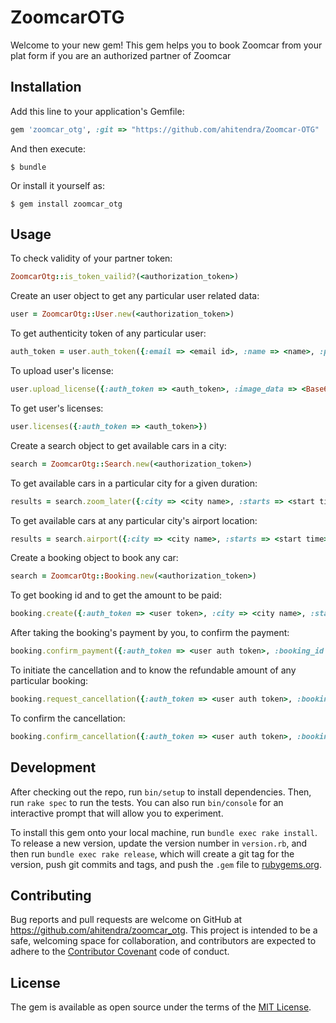 # ZoomcarOTG

Welcome to your new gem! This gem helps you to book Zoomcar from your plat form if you are an authorized partner of Zoomcar

## Installation

Add this line to your application's Gemfile:

```ruby
gem 'zoomcar_otg', :git => "https://github.com/ahitendra/Zoomcar-OTG"
```

And then execute:

    $ bundle

Or install it yourself as:

    $ gem install zoomcar_otg

## Usage

To check validity of your partner token:

```ruby
ZoomcarOtg::is_token_vailid?(<authorization_token>)
```

Create an user object to get any particular user related data:
```ruby
user = ZoomcarOtg::User.new(<authorization_token>)
```

To get authenticity token of any particular user:
```ruby
auth_token = user.auth_token({:email => <email id>, :name => <name>, :phone => <phone number>})
```
To upload user's license:
```ruby
user.upload_license({:auth_token => <auth_token>, :image_data => <Base64 encoded data>, :image_format => <image format>})
```
To get user's licenses:
```ruby
user.licenses({:auth_token => <auth_token>})
```

Create a search object to get available cars in a city:
```ruby
search = ZoomcarOtg::Search.new(<authorization_token>)
```

To get available cars in a particular city for a given duration:
```ruby
results = search.zoom_later({:city => <city name>, :starts => <start time>, :ends => <end time>})
```

To get available cars at any particular city's airport location:
```ruby
results = search.airport({:city => <city name>, :starts => <start time>, :ends => <end time>})
```
Create a booking object to book any car:
```ruby
search = ZoomcarOtg::Booking.new(<authorization_token>)
```

To get booking id and to get the amount to be paid:
```ruby
booking.create({:auth_token => <user token>, :city => <city name>, :starts => <start time>, :ends => <end time>, :location_id => <location_id>, :cargroup_id => <car id>, :pricing_id => <pricing id>})
```

After taking the booking's payment by you, to confirm the payment:
```ruby
booking.confirm_payment({:auth_token => <user auth token>, :booking_id => <booking id you got above>, :amount => <the amount you have taken for the corresponsing booking>})
```
To initiate the cancellation and to know the refundable amount of any particular booking:
```ruby
booking.request_cancellation({:auth_token => <user auth token>, :booking_id => <booking id>})
```
To confirm the cancellation:
```ruby
booking.confirm_cancellation({:auth_token => <user auth token>, :booking_id => <booking id>})
```

## Development

After checking out the repo, run `bin/setup` to install dependencies. Then, run `rake spec` to run the tests. You can also run `bin/console` for an interactive prompt that will allow you to experiment.

To install this gem onto your local machine, run `bundle exec rake install`. To release a new version, update the version number in `version.rb`, and then run `bundle exec rake release`, which will create a git tag for the version, push git commits and tags, and push the `.gem` file to [rubygems.org](https://rubygems.org).

## Contributing

Bug reports and pull requests are welcome on GitHub at https://github.com/ahitendra/zoomcar_otg. This project is intended to be a safe, welcoming space for collaboration, and contributors are expected to adhere to the [Contributor Covenant](http://contributor-covenant.org) code of conduct.


## License

The gem is available as open source under the terms of the [MIT License](http://opensource.org/licenses/MIT).

